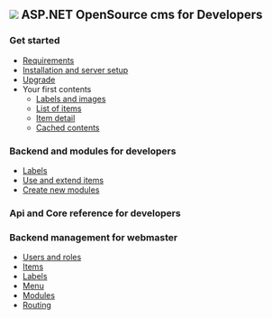 ![](wiki/assets/img/logo-small.png)
ASP.NET OpenSource cms for Developers
---
### Get started
* [Requirements](wiki/base/requirements.md)
* [Installation and server setup](wiki/base/install.md)
* [Upgrade](wiki/base/upgrade.md)
* Your first contents
  * [Labels and images](wiki/base/labels-and-images.md)
  * [List of items](wiki/base/items-list.md)
  * [Item detail](wiki/base/item-detail.md)
  * [Cached contents](wiki/base/cache.md)

### Backend and modules for developers 
* [Labels](wiki/dev/labels.md)
* [Use and extend items](wiki/dev/items.md)
* [Create new modules](wiki/dev/modules.md)

### Api and Core reference for developers

### Backend management for webmaster
* [Users and roles](wiki/web/users-and-roles.md)
* [Items](wiki/web/items.md)
* [Labels](wiki/web/labels.md)
* [Menu](wiki/web/menu.md)
* [Modules](wiki/web/modules.md)
* [Routing](wiki/web/routing.md)



